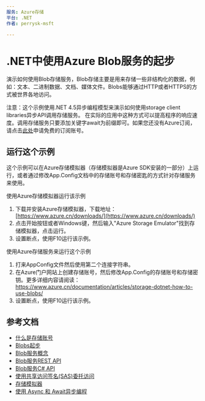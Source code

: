 ```yaml
---
服务: Azure存储
平台: .NET
作者: perrysk-msft

---
```


# .NET中使用Azure Blob服务的起步 

演示如何使用Blob存储服务，Blob存储主要是用来存储一些非结构化的数据，例如：文本、二进制数据、文档、媒体文件。Blobs能够通过HTTP或者HTTPS的方式被世界各地访问。

注意：这个示例使用.NET 4.5异步编程模型来演示如何使用storage client libraries异步API调用存储服务。 在实际的应用中这种方式可以提高程序的响应速度。调用存储服务只要添加关键字await为前缀即可。如果您还没有Azure订阅，请点击[此处](https://www.azure.cn/pricing/1rmb-trial/)申请免费的订阅账号。

## 运行这个示例

这个示例可以在Azure存储模拟器（存储模拟器是Azure SDK安装的一部分）上运行，或者通过修改App.Config文档中的存储账号和存储密匙的方式针对存储服务来使用。 
   
使用Azure存储模拟器运行该示例

1. 下载并安装Azure存储模拟器，下载地址： [https://www.azure.cn/downloads/](https://www.azure.cn/downloads/) 
2. 点击开始按钮或者Windows键，然后输入"Azure Storage Emulator"找到存储模拟器，点击运行。
3. 设置断点，使用F10运行该示例。

使用Azure存储服务来运行这个示例

1. 打来AppConfig文件然后使用第二个连接字符串。
2. 在Azure门户网站上创建存储账号，然后修改App.Config的存储账号和存储密钥。更多详细内容请阅读：https://www.azure.cn/documentation/articles/storage-dotnet-how-to-use-blobs/
3. 设置断点，使用F10运行该示例。


## 参考文档

- [什么是存储账号](https://www.azure.cn/documentation/articles/storage-create-storage-account/)
- [Blobs起步](http://www.azure.cn/documentation/articles/storage-dotnet-how-to-use-blobs/)
- [Blob服务概念](https://msdn.microsoft.com/zh-cn/library/dd179376.aspx) 
- [Blob服务REST API](http://msdn.microsoft.com/zh-cn/library/dd135733.aspx)
- [Blob服务C# API](http://go.microsoft.com/fwlink/?LinkID=398944)
- [使用共享访问签名(SAS)委托访问](http://www.azure.cn/documentation/articles/storage-dotnet-shared-access-signature-part-1/)
- [存储模拟器](https://www.azure.cn/documentation/articles/storage-use-emulator/)
- [使用 Async 和 Await异步编程](http://msdn.microsoft.com/zh-cn/library/hh191443.aspx)
